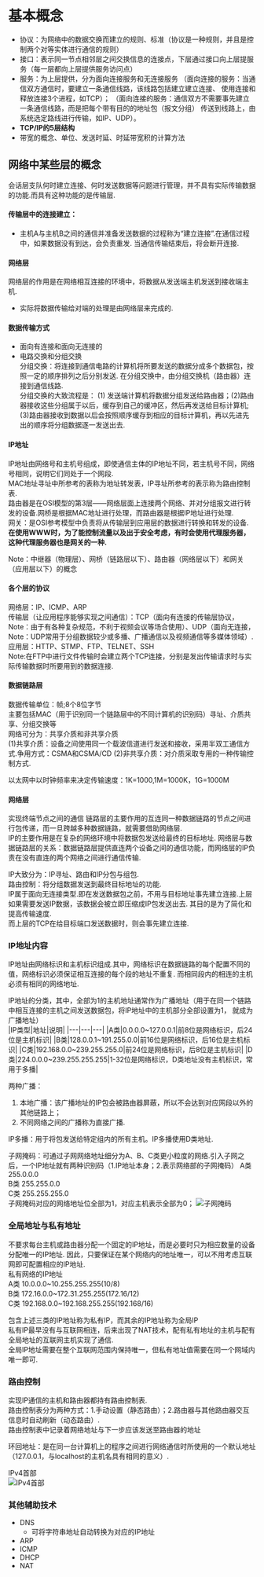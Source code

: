 # 基本概念
- 协议：为网络中的数据交换而建立的规则、标准（协议是一种规则，并且是控制两个对等实体进行通信的规则）<br>
- 接口：表示同一节点相邻层之间交换信息的连接点，下层通过接口向上层提服务（每一层都向上层提供服务访问点）
- 服务：为上层提供，分为面向连接服务和无连接服务
（面向连接的服务：当通信双方通信时，要建立一条通信线路，该线路包括建立建立连接、
使用连接和释放连接3个进程，如TCP）；
（面向连接的服务：通信双方不需要事先建立一条通信线路，而是把每个带有目的的地址包（报文分组）
传送到线路上，由系统选定路线进行传输，如IP、UDP）。<br>
- **TCP/IP的5层结构**
- 带宽的概念、单位、发送时延、时延带宽积的计算方法

## 网络中某些层的概念
会话层支队何时建立连接、何时发送数据等问题进行管理，并不具有实际传输数据的功能.而具有这种功能的是传输层.<br>
#### 传输层中的连接建立：
- 主机A与主机B之间的通信并准备发送数据的过程称为“建立连接”.在通信过程中，如果数据没有到达，会负责重发.
当通信传输结束后，将会断开连接.
#### 网络层
网络层的作用是在网络相互连接的环境中，将数据从发送端主机发送到接收端主机.
- 实际将数据传输给对端的处理是由网络层来完成的.

#### 数据传输方式
- 面向有连接和面向无连接的
- 电路交换和分组交换<br>
分组交换：将连接到通信电路的计算机将所要发送的数据分成多个数据包，按照一定的顺序排列之后分别发送.
在分组交换中，由分组交换机（路由器）连接到通信线路.<br>
分组交换的大致流程是：
(1) 发送端计算机将数据分组发送给路由器；(2)路由器接收这些分组属于以后，缓存到自己的缓冲区，然后再发送给目标计算机;
(3)路由器接收到数据以后会按照顺序缓存到相应的目标计算机，再以先进先出的顺序将分组数据逐一发送出去.

#### IP地址
IP地址由网络号和主机号组成，即使通信主体的IP地址不同，若主机号不同，网络号相同，说明它们同处于一个网段.<br>
MAC地址寻址中所参考的表称为地址转发表，IP寻址所参考的表示称为路由控制表.<br>
路由器是在OSI模型的第3层——网络层面上连接两个网络、并对分组报文进行转发的设备.网桥是根据MAC地址进行处理，而路由器是根据IP地址进行处理.<br>
网关：是OSI参考模型中负责将从传输层到应用层的数据进行转换和转发的设备.
<b>在使用WWW时，为了能控制流量以及出于安全考虑，有时会使用代理服务器，这种代理服务器也是网关的一种.</b>

Note：中继器（物理层）、网桥（链路层以下）、路由器（网络层以下）和网关（应用层以下）的概念

#### 各个层的协议
网络层：IP、ICMP、ARP<br>
传输层（让应用程序能够实现之间通信）：TCP（面向有连接的传输层协议，Note：由于有各种复杂规范，不利于视频会议等场合使用）、UDP（面向无连接，
Note：UDP常用于分组数据较少或多播、广播通信以及视频通信等多媒体领域）.<br>
应用层：HTTP、STMP、FTP、TELNET、SSH<br>
Note:在FTP中进行文件传输时会建立两个TCP连接，分别是发出传输请求时与实际传输数据时所要用到的数据连接.

#### 数据链路层
数据传输单位：帧;8个8位字节<br>
主要包括MAC（用于识别同一个链路层中的不同计算机的识别码）寻址、介质共享、分组交换等<br>
网络可分为：共享介质和非共享介质<br>
(1)共享介质：设备之间使用同一个载波信道进行发送和接收，采用半双工通信方式.争用方式：CSMA和CSMA/CD
(2)非共享介质：对介质采取专用的一种传输控制方式.<br>

以太网中以时钟频率来决定传输速度：1K=1000,1M=1000K，1G=1000M

#### 网络层
实现终端节点之间的通信
链路层的主要作用的互连同一种数据链路的节点之间进行包传递，而一旦跨越多种数据链路，就需要借助网络层.<br>
IP的主要作用是在复杂的网络环境中将数据包发送给最终的目标地址.
网络层与数据链路层的关系：数据链路层提供直连两个设备之间的通信功能，而网络层的IP负责在没有直连的两个网络之间进行通信传输.

IP大致分为：IP寻址、路由和IP分包与组包.<br>
路由控制：将分组数据发送到最终目标地址的功能.<br>
IP属于面向无连接类型.即在发送数据包之前，不用与目标地址事先建立连接.上层如果需要发送IP数据，该数据会被立即压缩成IP包发送出去.
其目的是为了简化和提高传输速度.<br>
而上层的TCP在给目标端口发送数据时，则会事先建立连接.
### IP地址内容
IP地址由网络标识和主机标识组成.其中，网络标识在数据链路的每个配置不同的值，网络标识必须保证相互连接的每个段的地址不重复.
而相同段内的相连的主机必须有相同的网络地址.

IP地址的分类，其中，全部为1的主机地址通常作为广播地址（用于在同一个链路中相互连接的主机之间发送数据包，将IP地址中的主机部分全部设置为1，
就成为广播地址）<br>
|IP类型|地址|说明|
|---|---|---|
|A类|0.0.0.0~127.0.0.1|前8位是网络标识，后24位是主机标识|
|B类|128.0.0.1~191.255.0.0|前16位是网络标识，后16位是主机标识|
|C类|192.168.0.0~239.255.255.0|前24位是网络标识，后8位是主机标识|
|D类|224.0.0.0~239.255.255.255|1-32位是网络标识，D类地址没有主机标识，常用于多播|

两种广播：
1. 本地广播：该广播地址的IP包会被路由器屏蔽，所以不会达到对应网段以外的其他链路上；
2. 不同网络之间的广播称为直接广播.

IP多播：用于将包发送给特定组内的所有主机。IP多播使用D类地址.

子网掩码：可通过子网网络地址细分为A、B、C类更小粒度的网络.引入子网之后，一个IP地址就有两种识别码（1.IP地址本身；2.表示网络部的子网掩码）
A类 255.0.0.0<br>
B类 255.255.0.0<br>
C类 255.255.255.0<br>
子网掩码对应的网络地址位全部为1，对应主机表示全部为0；
![子网掩码](../images/子网掩码.png)

### 全局地址与私有地址
不要求每台主机或路由器分配一个固定的IP地址，而是必要时只为相应数量的设备分配唯一的IP地址.
因此，只要保证在某个网络内的地址唯一，可以不用考虑互联网即可配置相应的IP地址.<br>
私有网络的IP地址<br>
A类  10.0.0.0~10.255.255.255(10/8)<br>
B类  172.16.0.0~172.31.255.255(172.16/12)<br>
C类  192.168.0.0~192.168.255.255(192.168/16)<br>

包含上述三类的IP地址称为私有IP，而其余的IP地址称为全局IP<br>
私有IP最早没有与互联网相连，后来出现了NAT技术，配有私有地址的主机与配有全局地址的互联网主机实现了通信.<br>
全局IP地址需要在整个互联网范围内保持唯一，但私有地址值需要在同一个网域内唯一即可.

### 路由控制
实现IP通信的主机和路由器都持有路由控制表.<br>
路由控制表分为两种方式：1.手动设置（静态路由）；2.路由器与其他路由器交互信息时自动刷新（动态路由）.<br>
路由控制表中记录着网络地址与下一步应该发送至路由器的地址

环回地址：是在同一台计算机上的程序之间进行网络通信时所使用的一个默认地址（127.0.0.1，与localhost的主机名具有相同的意义）.

IPv4首部<br>
![IPv4首部](../images/ipv4首部.png)

### 其他辅助技术
- DNS
    - 可将字符串地址自动转换为对应的IP地址
- ARP
- ICMP
- DHCP
- NAT


















